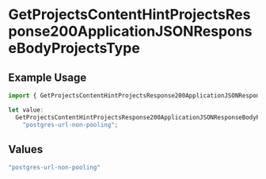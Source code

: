 # GetProjectsContentHintProjectsResponse200ApplicationJSONResponseBodyProjectsType

## Example Usage

```typescript
import { GetProjectsContentHintProjectsResponse200ApplicationJSONResponseBodyProjectsType } from "@vercel/sdk/models/getprojectsop.js";

let value:
  GetProjectsContentHintProjectsResponse200ApplicationJSONResponseBodyProjectsType =
    "postgres-url-non-pooling";
```

## Values

```typescript
"postgres-url-non-pooling"
```